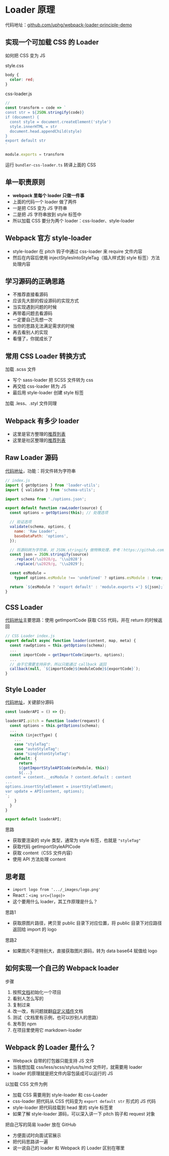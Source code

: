 <!-- ---
title: Loader 原理
date: 2022-06-14T21:27:44+08:00
--- -->

# Loader 原理

代码地址：[github.com/uphg/webpack-loader-principle-demo](https://github.com/uphg/webpack-loader-principle-demo)

## 实现一个可加载 CSS 的 Loader

如何把 CSS 变为 JS

style.css

```css
body {
  color: red;
}
```

css-loader.js

```js
// 
const transform = code => `
const str = ${JSON.stringify(code)}
if (document) {
  const style = document.createElement('style')
  style.innerHTML = str
  document.head.appendChild(style)
}
export default str
`

module.exports = transform
```

运行 `bundler-css-loader.ts` 转译上面的 CSS

## 单一职责原则

- **webpack 里每个 loader 只做一件事**
- 上面的代码一个 loader 做了两件
- 一是把 CSS 变为 JS 字符串
- 二是把 JS 字符串放到 style 标签中
- 所以加载 CSS 要分为两个 loader：css-loader、style-loader

## Webpack 官方 style-loader

- style-loader 在 pitch 钩子中通过 css-loader 来 require 文件内容
- 然后在内容后使用 injectStylesIntoStyleTag（插入样式到 style 标签）方法处理内容

## 学习源码的正确思路

- 不推荐直接看源码
- 应该先大胆的假设源码的实现方式
- 当实现遇到问题的时候
- 再带着问题去看源码
- 一定要自己先想一次
- 当你的思路无法满足需求的时候
- 再去看别人的实现
- 看懂了，你就成长了

## 常用 CSS Loader 转换方式

加载 .scss 文件

- 写个 sass-loader 把 SCSS 文件转为 css
- 再交给 css-loader 转为 JS
- 最后用 style-loader 创建 style 标签

加载 .less、.styl 文件同理

## Webpack 有多少 loader

- 这里是官方整理的[推荐列表](https://webpack.js.org/loaders/)
- 这里是社区整理的[推荐列表](https://webpack.js.org/awesome-webpack/)

## Raw Loader 源码

[代码地址](https://github.com/webpack-contrib/raw-loader)，功能：将文件转为字符串

```js
// index.js
import { getOptions } from 'loader-utils';
import { validate } from 'schema-utils';

import schema from './options.json';

export default function rawLoader(source) {
  const options = getOptions(this); // 处理选项

  // 验证选项
  validate(schema, options, {
    name: 'Raw Loader',
    baseDataPath: 'options',
  });

  // 将源码转为字符串，对 JSON.stringify 做特殊处理，参考：https://github.com/nodejs/node-v0.x-archive/issues/8221
  const json = JSON.stringify(source)
    .replace(/\u2028/g, '\\u2028')
    .replace(/\u2029/g, '\\u2029');

  const esModule =
    typeof options.esModule !== 'undefined' ? options.esModule : true;

  return `${esModule ? 'export default' : 'module.exports ='} ${json};`;
}
```

## CSS Loader

[代码地址](https://github.com/webpack-contrib/css-loader)主要思路：使用 getImportCode 获取 CSS 代码，并在 return 的时候返回

```js
// CSS Loader index.js
export default async function loader(content, map, meta) {
  const rawOptions = this.getOptions(schema);
  ...
  const importCode = getImportCode(imports, options);
  ...
  // 由于它需要支持异步，所以只能通过 callback 返回
  callback(null, `${importCode}${moduleCode}${exportCode}`);
}
```

## Style Loader

[代码地址](https://github.com/webpack-contrib/style-loader)，关键部分源码

```js
const loaderAPI = () => {};

loaderAPI.pitch = function loader(request) {
  const options = this.getOptions(schema);
  ...
  switch (injectType) {
    ...
    case "styleTag":
    case "autoStyleTag":
    case "singletonStyleTag":
    default: {
      return `
      ${getImportStyleAPICode(esModule, this)}
      ${...}
content = content.__esModule ? content.default : content
...
options.insertStyleElement = insertStyleElement;
var update = API(content, options);
`;
    }
  }
}

export default loaderAPI;
```

思路

- 获取要渲染的 style 类型，通常为 style 标签，也就是 `"styleTag"`
- 获取代码 getImportStyleAPICode
- 获取 content（CSS 文件内容）
- 使用 API 方法处理 content

## 思考题

- `import logo from '.../_images/logo.png'`
- React：`<img src={logo}>`
- 这个要用什么 loader，其工作原理是什么？

思路1

- 获取原图片路径，拷贝至 public 目录下对应位置，将 public 目录下对应路径返回给 import 的 logo

思路2

- 如果图片不是特别大，直接获取图片源码，转为 data base64 赋值给 logo

## 如何实现一个自己的 Webpack loader

步骤

1. 按照[文档](https://webpack.js.org/contribute/writing-a-loader/)初始化一个项目
2. 看别人怎么写的
3. 复制过来
4. 改一改，有问题就翻[自定义插件](https://webpack.js.org/contribute/writing-a-loader/)文档
5. 测试（文档里有示例，也可以抄别人的思路）
6. 发布到 npm
7. 在项目里使用它 markdown-loader

## Webpack 的 Loader 是什么？

- Webpack 自带的打包器只能支持 JS 文件
- 当我想加载 css/less/scss/stylus/ts/md 文件时，就需要用 loader
- loader 的原理就是把文件内容包装成可以运行的 JS

以加载 CSS 文件为例

- 加载 CSS 需要用到 style-loader 和 css-Loader
- css-loader 把代码从 CSS 代码变为 `export default str` 形式的 JS 代码
- style-loader 把代码挂载到 head 里的 style 标签里
- 如果了解 style-loader 源码，可以深入讲一下 pitch 钩子和 request 对象

把自己写的简易 loader 放在 GitHub

- 方便面试时向面试官展示
- 把代码思路讲一遍
- 说一说自己的 loader 和 Webpack 的 Loader 区别在哪里